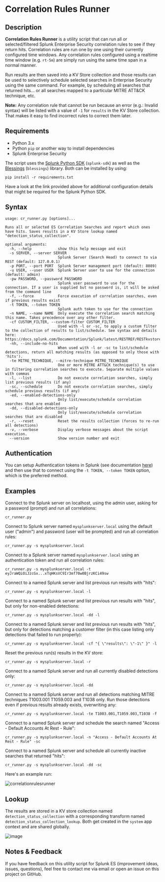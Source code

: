 # Correlation Rules Runner

## Description

**Correlation Rules Runner** is a utility script that can run all or selected/filtered Splunk Enterprise Security correlation rules to see if they return hits.  Correlation rules are run one by one using their currently configured time windows. Any correlation rules configured using a realtime time window (e.g. `rt-5m`) are simply run using the same time span in a normal manner.

Run results are then saved into a KV Store collection and those results can be used to selectively schedule selected searches in Enterprise Security using the same command.  For example, by scheduling all searches that returned hits... or all searches mapped to a particular MITRE ATT&CK technique, etc.

**Note:** Any correlation rule that cannot be run because an error (e.g.: Invalid syntax) will be listed with a value of `-1` for `results` in the KV Store collection. That makes it easy to find incorrect rules to correct them later.

## Requirements

- Python 3.x
- Python `pip` or another way to install dependencies
- Splunk Enterprise Security

The script uses the [Splunk Python SDK](https://dev.splunk.com/enterprise/docs/devtools/python/sdk-python/gettingstartedpython/installsdkpython/) (`splunk-sdk`) as well as the [Blessings](https://github.com/erikrose/blessings) (`blessings`) library.
Both can be installed by using: 
```commandline
pip install -r requirements.txt
```

Have a look at the link provided above for additional configuration details that might be required for the Splunk Python SDK.

## Syntax

```commandline
usage: cr_runner.py [options]...

Runs all or selected ES Correlation Searches and report which ones have hits. Saves results in a KV Store lookup named "detection_status_collection".

optional arguments:
  -h, --help            show this help message and exit
  -s SERVER, --server SERVER
                        Splunk Server (Search Head) to connect to via REST (default: 127.0.0.1)
  -p PORT, --port PORT  Splunk Server management port (default: 8089)
  -u USER, --user USER  Splunk Server user to use for the connection (default: admin)
  -pw PASSWORD, --password PASSWORD
                        Splunk user password to use for the connection. If a user is supplied but no password is, it will be asked from the command line
  -f, --force           Force execution of correlation searches, even if previous results exist
  -t TOKEN, --token TOKEN
                        Splunk auth token to use for the connection
  -n NAME, --name NAME  Only execute the correlation search matching this name. Takes precedence over any other filter.
  -cf CUSTOM_FILTER, --custom-filter CUSTOM_FILTER
                        Used with -l or -sc, to apply a custom filter to the collection of results to list/schedule. See syntax and details here: https://docs.splunk.com/Documentation/Splunk/latest/RESTREF/RESTkvstore#Queries.
  -nh, --include-no-hits
                        When used with -l or -sc to list/schedule detections, return all matching results (as opposed to only those with 'hits').
  -te MITRE_TECHNIQUE, --mitre-technique MITRE_TECHNIQUE
                        One or more MITRE ATT&CK technique(s) to use in filtering correlation searches to execute. Separate multiple values with commas
  -l, --list            Do not execute correlation searches, simply list previous results (if any)
  -sc, --schedule       Do not execute correlation searches, simply schedule previous results (if any)
  -ed, --enabled-detections-only
                        Only list/execute/schedule correlation searches that are enabled
  -dd, --disabled-detections-only
                        Only list/execute/schedule correlation searches that are disabled
  -r, --reset           Reset the results collection (forces to re-run all detections)
  -v, --verbose         Display verbose messages about the script execution.
  --version             Show version number and exit
```

## Authentication

You can setup Authentication tokens in Splunk (see documentation [here](https://docs.splunk.com/Documentation/Splunk/latest/Security/Setupauthenticationwithtokens)) and then use that to connect using the `-t TOKEN, --token TOKEN` option, which is the preferred method.

## Examples

Connect to the Splunk server on localhost, using the admin user, asking for a password (prompt) and run all correlations:

`cr_runner.py`

Connect to Splunk server named `mysplunkserver.local` using the default user ("admin") and password (user will be prompted) and run all correlation rules:

`cr_runner.py -s mysplunkserver.local`

Connect to a Splunk server named `mysplunkserver.local` using an authentication token and run all correlation rules:

`cr_runner.py -s mysplunkserver.local -t eyJraWQiOiJzcGx...xTqHKsVC9Ir3mf70w0BjrzKCi49sw`

Connect to a named Splunk server and list previous run results with "hits":

`cr_runner.py -s mysplunkserver.local -l`

Connect to a named Splunk server and list previous run results with "hits", but only for non-enabled detections:

`cr_runner.py -s mysplunkserver.local -dd -l`

Connect to a named Splunk server and list previous run results with "hits", but only for detections matching a customer filter (in this case listing only detections that failed to run properly):

`cr_runner.py -s mysplunkserver.local -cf "{ \"results\": \"-1\" }" -l`

Reset the previous run(s) results in the KV store:

`cr_runner.py -s mysplunkserver.local -r`

Connect to a named Splunk server and run all currently disabled detections only:

`cr_runner.py -s mysplunkserver.local -dd`

Connect to a named Splunk server and run all detections matching MITRE techniques T1003.001 T1059.003 and T1038 only.  Run those detections even if previous results already exists, overwriting any:

`cr_runner.py -s mysplunkserver.local -te T1003.001,T1059.003,T1038 -f`

Connect to a named Splunk server and schedule the search named "Access - Default Accounts At Rest - Rule":

`cr_runner.py -s mysplunkserver.local -n "Access - Default Accounts At Rest - Rule" -sc`

Connect to a named Splunk server and schedule all currently inactive searches that returned "hits":

`cr_runner.py -s mysplunkserver.local -dd -sc`

Here's an example run:

![correlationrulesrunner](https://user-images.githubusercontent.com/58239192/232607480-7d54ee39-021f-4995-9df3-a1768e420da4.gif)

## Lookup

The results are stored in a KV store collection named `detection_status_collection` with a corresponding transform named `detection_status_collection_lookup`. 
Both get created in the `system` app context and are shared globally.

![image](https://user-images.githubusercontent.com/58239192/232083793-38503177-5e2d-4148-ad93-de568939e6d9.png)

## Notes & Feedback

If you have feedback on this utility script for Splunk ES (improvement ideas, issues, questions), feel free to contact me via email or open an issue on this project on GitHub.

